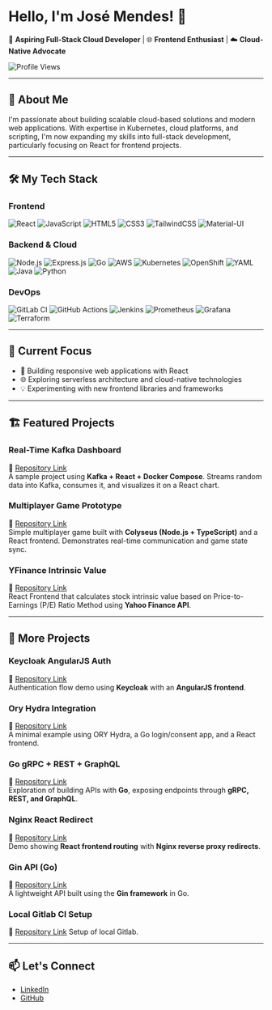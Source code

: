 <!-- Typing SVG Banner -->
<!-- [![Typing SVG](https://readme-typing-svg.demolab.com?font=Fira+Code&weight=500&size=24&pause=1000&color=36BCF7&center=true&vCenter=true&width=1000&lines=Hello%2C+I'm+José+Mendes!+👋;Aspiring+Full-Stack+Cloud+Developer;Frontend+Enthusiast+%7C+Cloud-Native+Advocate;Always+Learning+%7C+Building+%7C+Sharing)](https://git.io/typing-svg)

--- -->

# Hello, I'm José Mendes! 👋 

🚀 **Aspiring Full-Stack Cloud Developer** | 🌐 **Frontend Enthusiast** | ☁️ **Cloud-Native Advocate**

![Profile Views](https://komarev.com/ghpvc/?username=jmendes477&label=Profile%20views&color=0e75b6&style=flat)

---

## 🌟 About Me
I'm passionate about building scalable cloud-based solutions and modern web applications. With expertise in Kubernetes, cloud platforms, and scripting, I'm now expanding my skills into full-stack development, particularly focusing on React for frontend projects.

---

## 🛠️ My Tech Stack

### **Frontend**
![React](https://img.shields.io/badge/React-20232A?style=for-the-badge&logo=react&logoColor=61DAFB)
![JavaScript](https://img.shields.io/badge/JavaScript-323330?style=for-the-badge&logo=javascript&logoColor=F7DF1E)
![HTML5](https://img.shields.io/badge/HTML5-E34F26?style=for-the-badge&logo=html5&logoColor=white)
![CSS3](https://img.shields.io/badge/CSS3-1572B6?style=for-the-badge&logo=css3&logoColor=white)
![TailwindCSS](https://img.shields.io/badge/Tailwind_CSS-38B2AC?style=for-the-badge&logo=tailwind-css&logoColor=white)
![Material-UI](https://img.shields.io/badge/MUI-007FFF?style=for-the-badge&logo=mui&logoColor=white)

### **Backend & Cloud**
![Node.js](https://img.shields.io/badge/Node.js-43853D?style=for-the-badge&logo=node.js&logoColor=white)
![Express.js](https://img.shields.io/badge/Express.js-000000?style=for-the-badge&logo=express&logoColor=white)
![Go](https://img.shields.io/badge/Go-00ADD8?style=for-the-badge&logo=go&logoColor=white)
![AWS](https://img.shields.io/badge/AWS-FF9900?style=for-the-badge&logo=amazonaws&logoColor=white)
![Kubernetes](https://img.shields.io/badge/Kubernetes-326CE5?style=for-the-badge&logo=kubernetes&logoColor=white)
![OpenShift](https://img.shields.io/badge/OpenShift-EE0000?style=for-the-badge&logo=redhatopenshift&logoColor=white)
![YAML](https://img.shields.io/badge/YAML-CB171E?style=for-the-badge&logo=yaml&logoColor=white)
![Java](https://img.shields.io/badge/Java-ED8B00?style=for-the-badge&logo=openjdk&logoColor=white)
![Python](https://img.shields.io/badge/Python-3776AB?style=for-the-badge&logo=python&logoColor=white)

### **DevOps**
![GitLab CI](https://img.shields.io/badge/GitLab_CI-FC6D26?style=for-the-badge&logo=gitlab&logoColor=white)
![GitHub Actions](https://img.shields.io/badge/GitHub_Actions-2088FF?style=for-the-badge&logo=github-actions&logoColor=white)
![Jenkins](https://img.shields.io/badge/Jenkins-D24939?style=for-the-badge&logo=jenkins&logoColor=white)
![Prometheus](https://img.shields.io/badge/Prometheus-E6522C?style=for-the-badge&logo=prometheus&logoColor=white)
![Grafana](https://img.shields.io/badge/Grafana-F46800?style=for-the-badge&logo=grafana&logoColor=white)
![Terraform](https://img.shields.io/badge/Terraform-844FBA?style=for-the-badge&logo=terraform&logoColor=white)

---

## 🎯 Current Focus
- 🌱 Building responsive web applications with React  
- 🌐 Exploring serverless architecture and cloud-native technologies  
- 💡 Experimenting with new frontend libraries and frameworks  

---

## 🏗️ Featured Projects

### **Real-Time Kafka Dashboard**
🔗 [Repository Link](https://github.com/jmendes477/kafka-timeline-project)  
A sample project using **Kafka + React + Docker Compose**. Streams random data into Kafka, consumes it, and visualizes it on a React chart.

<!-- ### **Hydra Authentication Utility** -- wip
🔗 [Repository Link](https://github.com/jmendes477/hydra-auth-utility)  
Go-based utility for handling **Ory Hydra tokens** (access, refresh), including cookie integration and silent refresh logic. -->

### **Multiplayer Game Prototype**
🔗 [Repository Link](https://github.com/jmendes477/3d-draft-game)  
Simple multiplayer game built with **Colyseus (Node.js + TypeScript)** and a React frontend. Demonstrates real-time communication and game state sync.

<!-- ### **Kubernetes Automation Scripts**
🔗 [Repository Link](https://github.com/jmendes477/k8s-scripts)  
Shell/YAML automation scripts to **streamline Kubernetes deployments** on AWS EKS and OpenShift. -->

### **YFinance Intrinsic Value**
🔗 [Repository Link](https://github.com/jmendes477/yfinance-intrinsic-value)  
React Frontend that calculates stock intrinsic value based on Price-to-Earnings (P/E) Ratio Method using **Yahoo Finance API**.


---

## 📂 More Projects

### **Keycloak AngularJS Auth**
🔗 [Repository Link](https://github.com/jmendes477/keycloak-angularjs-auth)  
Authentication flow demo using **Keycloak** with an **AngularJS frontend**.

### **Ory Hydra Integration**
🔗 [Repository Link](https://github.com/jmendes477/team-ory-hydra-example)  
A minimal example using ORY Hydra, a Go login/consent app, and a React frontend.

### **Go gRPC + REST + GraphQL**
🔗 [Repository Link](https://github.com/jmendes477/go-grpc-rest-graphql)  
Exploration of building APIs with **Go**, exposing endpoints through **gRPC, REST, and GraphQL**.

### **Nginx React Redirect**
🔗 [Repository Link](https://github.com/jmendes477/nginx-react-redirect)  
Demo showing **React frontend routing** with **Nginx reverse proxy redirects**.

### **Gin API (Go)**
🔗 [Repository Link](https://github.com/jmendes477/gin-api-go)  
A lightweight API built using the **Gin framework** in Go.

### **Local Gitlab CI Setup**
🔗 [Repository Link](https://github.com/jmendes477/gitlab-ci)
Setup of local Gitlab.


<!-- ## 📊 GitHub Stats

![José's GitHub stats](https://github-readme-stats.vercel.app/api?username=jmendes477&show_icons=true&theme=radical)  
![Top Languages](https://github-readme-stats.vercel.app/api/top-langs/?username=jmendes477&layout=compact&theme=radical)   -->

---

## 📫 Let's Connect
- [LinkedIn](https://www.linkedin.com/in/jos%C3%A9-mendes-08bb80a8/)  
- [GitHub](https://github.com/jmendes477)  
